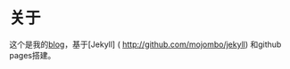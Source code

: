 关于
==============

这个是我的[blog](http://wanggang316.github.io/)，基于[Jekyll] ( http://github.com/mojombo/jekyll) 和github pages搭建。

